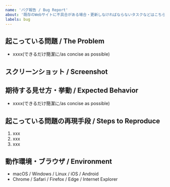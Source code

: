 ```yaml
---
name: 'バグ報告 / Bug Report'
about: '既存のWebサイトに不具合がある場合・更新しなければならないタスクなどはこちら'
labels: bug
---
```


## 起こっている問題 / The Problem

- xxxx(できるだけ簡潔に/as concise as possible)

## スクリーンショット / Screenshot
<!-- バグであればdeveloper toolからコンソールも合わせて添付 -->
<!-- If it's a bug, attach a screenshot of the developer tool console -->

## 期待する見せ方・挙動 / Expected Behavior

- xxxx(できるだけ簡潔に/as concise as possible)

## 起こっている問題の再現手段 / Steps to Reproduce

1. xxx
2. xxx
3. xxx

## 動作環境・ブラウザ / Environment

- macOS / Windows / Linux / iOS / Android
- Chrome / Safari / Firefox / Edge / Internet Explorer
